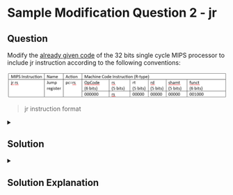 # Sample Modification Question 2 - jr
## Question
Modify the [already given code](../../Sample%20Codes/SingleCycle.v) of the 32 bits single cycle MIPS processor to include jr instruction according to the following conventions:

![jr instruction format](image-1.png)
> jr instruction format

<details>
<summary>
	
## Solution
</summary>

Final Code : [SingleCycleV1.v](SingleCycleV1.v)

Testbench : [testbenchv1.v](testbenchv1.v)

memfile.dat : [memfile.dat](memfile.dat)

</details>

<details>
<summary>
	
## Solution Explanation
</summary>
	
### Instruction
- The Jump Register instruction causes the PC to jump to the contents stored in the first source register `rs`. 
- It is an R-type instruction. 
### Changes in code
The `jr` instruction requires the `pcnext` to be updated as the contents of the register `rs`. Both `pcnext` and `rs` contents are available only in the `datapath`. Hence, the `controller` module has to pass on a new control signal `jr` to instruct `datapath` operations.

**1. top module** <br>
    No changes are to be made since there is no new operation to be done in between `imem` instruction memory, `dmem` data memory and `mips` module.

**2. dmem module**<br>
    No changes since no data updation.

**3. imem module**<br>
    No change.

**4. mips module**<br>
```verilog
module  mips(input clk, reset,
				output [31:0] pc,
				input [31:0] instr,	
				output memwrite,
				output [31:0] aluout, writedata,
				input [31:0] readdata);
	
	wire memtoreg, branch,
	alusrc, regdst, regwrite, jump, jr;
	wire [2:0] alucontrol;
	controller c(instr[31:26], instr[5:0], zero,memtoreg, memwrite, pcsrc,alusrc, regdst, regwrite, jump,jr, alucontrol);
	datapath dp(clk, reset, memtoreg, pcsrc,alusrc, regdst, regwrite, jump,jr,alucontrol,zero, pc, instr,aluout, writedata, readdata);

endmodule
```
New signal `jr` from `controller` module, which is used to control the operations in `datapath`, is added in between them.


**5. controller module**<br>
```verilog
module controller (input [5:0] op, funct,
						input zero,
						output memtoreg, memwrite,
						output pcsrc, alusrc,
						output regdst, regwrite,
						output jump,
						output jr,
						output [2:0] alucontrol);
						
	wire [1:0] aluop;
	wire branch;
	maindec md (op,funct, memtoreg, memwrite, branch,alusrc, regdst, regwrite, jump,jr,aluop);
	aludec ad (funct, aluop, alucontrol);
	assign pcsrc = branch & zero;
endmodule
```
`controller` module needs to give a new output control signal `jr`. `maindec` needs `funct` to generate the control signals for jr instruction. 

**6. maindec module**<br>
```verilog
module maindec(input [5:0] op,funct,
				output memtoreg, memwrite,
				output branch, alusrc,
				output regdst, regwrite,
				output jump,
				output jr,
				output [1:0] aluop);
				
	reg [9:0] controls;
	assign {regwrite, regdst, alusrc,branch, memwrite,memtoreg, jump, jr,aluop} = controls;
	always @ (*)
	case(op)
		6'b000000: 	case(funct)
	        		6'b001000:controls <=10'b0000000100; //JR
					default:controls <=10'b1100000010;//Other Rtype
					endcase
		6'b100011: 	controls <=10'b1010010000; //LW
		6'b101011: 	controls <=10'b0010100000; //SW
		6'b000100: 	controls <=10'b0001000001; //BEQ
		6'b001000: 	controls <=10'b1010000000; //ADDI
		6'b000010: 	controls <=10'b0000001000; //J
		default: 	controls  <=10'bxxxxxxxxx; //???
	endcase
endmodule
```
`maindec` needs new control signal `jr` and also new case using `funct` just for jr instruction.

**7. aludec module**<br>
No changes since no new alu operations are to be performed.

**8. datapath module**<br>
```verilog
module datapath (input clk, reset,
						input memtoreg, pcsrc,
						input alusrc, regdst,
						input regwrite, jump,input jr,
						input [2:0] alucontrol,
						output zero,
						output [31:0] pc,
						input [31:0] instr,
						output [31:0] aluout, writedata,
						input [31:0] readdata);
							
	wire [4:0] writereg;
	wire [31:0] pcnext, pcnextbr, pcplus4, pcbranch, pcnextj;
	wire [31:0] signimm, signimmsh;
	wire [31:0] srca, srcb;
	wire [31:0] result;
	
	// next PC 
	flopr #(32) pcreg(clk, reset, pcnext, pc);
	adder pcadd1 (pc, 32'b100, pcplus4);
	sl2 immsh(signimm, signimmsh);
	adder pcadd2(pcplus4, signimmsh, pcbranch);
	mux2 #(32) pcbrmux(pcplus4, pcbranch, pcsrc,pcnextbr);
	mux2 #(32) pcmux(pcnextbr, {pcplus4[31:28],instr[25:0], 2'b00},jump, pcnextj);
	mux2 #(32) pcmuxjr(pcnextj, srca, jr, pcnext); //for jr instr
	
	// register file 
	regfile rf(clk, regwrite, instr[25:21],instr[20:16], writereg,result, srca, writedata);
	mux2 #(5) wrmux(instr[20:16], instr[15:11],regdst, writereg);
	mux2 #(32) resmux(aluout, readdata,memtoreg, result);
	signext se(instr[15:0], signimm);
	
	// ALU 
	mux2 #(32) srcbmux(writedata, signimm, alusrc,srcb);
	alu alu1(srca, srcb, alucontrol,aluout, zero);
endmodule

```
A new 2x1 mux is added to select between `pcnextjr` and `srca` (read from register file) using `jr` control signal from controller. Result is given to `pcnext`.

**9. regfile module**<br>
No changes since no new conventions for register accessing.

**10. supplementary modules** <br>
No changes.

**11. alu module**<br>
No changes since no alu operation is to be done for jr instruction.


</details>
